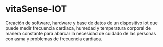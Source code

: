 # vitaSense-IOT
Creación de software, hardware y base de datos de un dispositivo iot que puede medir frecuencia cardiaca, humedad y temperatura corporal de manera constante para abarcar la necesidad de cuidado de las personas con asma y problemas de frecuencia cardiaca.

